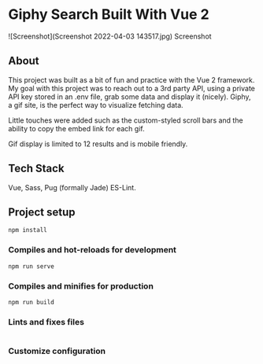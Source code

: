 
# Giphy Search Built With Vue 2

![Screenshot](Screenshot 2022-04-03 143517.jpg)
Screenshot

## About

This project was built as a bit of fun and practice with the Vue 2 framework.
My goal with this project was to reach out to a 3rd party API, using a private API key stored in an .env file, grab some data and display it (nicely).
Giphy, a gif site, is the perfect way to visualize fetching data.

Little touches were added such as the custom-styled scroll bars and the ability to copy the embed link for each gif.

Gif display is limited to 12 results and is mobile friendly.

<!-- LIVE DEMO (hosted on Netlify): https://giphy-search-94c768.netlify.app/ -->

## Tech Stack

Vue,
Sass,
Pug (formally Jade)
ES-Lint.

## Project setup

```
npm install
```

### Compiles and hot-reloads for development

```
npm run serve
```

### Compiles and minifies for production

```
npm run build
```

### Lints and fixes files

```
```

### Customize configuration

<!-- See [Configuration Reference](https://cli.vuejs.org/config/). -->
